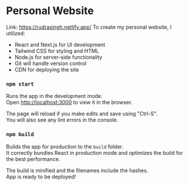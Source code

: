 # Personal Website

Link: https://rudrasingh.netlify.app/
To create my personal website, I utilized:
* React and Next.js for UI development
* Tailwind CSS for styling and HTML
* Node.js for server-side functionality
* Git will handle version control
* CDN for deploying the site

### `npm start`

Runs the app in the development mode.\
Open [http://localhost:3000](http://localhost:3000) to view it in the browser.

The page will reload if you make edits and save using "Ctrl-S".\
You will also see any lint errors in the console.

### `npm build`

Builds the app for production to the `build` folder.\
It correctly bundles React in production mode and optimizes the build for the best performance.

The build is minified and the filenames include the hashes.\
App is ready to be deployed!



